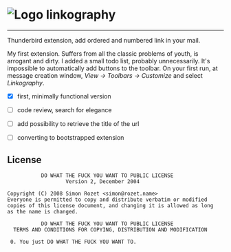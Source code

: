 ![Logo](https://raw.github.com/autoscatto/linkography/master/skin/icon.png "Logo") linkography
===========
- - -
Thunderbird extension, add ordered and numbered link in your mail.

My first extension. Suffers from all the classic problems of youth, is arrogant and dirty. I added a small todo list, probably unnecessarily.
It's impossible to automatically add buttons to the toolbar. On your first run, at message creation window, *View -> Toolbars -> Customize* and select *Linkography*.

- [x] first, minimally functional version
- [ ] code review, search for elegance
- [ ] add possibility to retrieve the title of the url
- [ ] converting to bootstrapped extension


License
-------
               DO WHAT THE FUCK YOU WANT TO PUBLIC LICENSE
                       Version 2, December 2004

    Copyright (C) 2008 Simon Rozet <simon@rozet.name>
    Everyone is permitted to copy and distribute verbatim or modified
    copies of this license document, and changing it is allowed as long
    as the name is changed.

               DO WHAT THE FUCK YOU WANT TO PUBLIC LICENSE
      TERMS AND CONDITIONS FOR COPYING, DISTRIBUTION AND MODIFICATION

     0. You just DO WHAT THE FUCK YOU WANT TO.